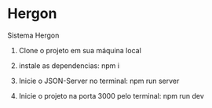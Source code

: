 # Hergon
Sistema Hergon

1. Clone o projeto em sua máquina local

2. instale as dependencias:
npm i

3. Inicie o JSON-Server no terminal:
npm run server

4. Inicie o projeto na porta 3000 pelo terminal:
npm run dev
